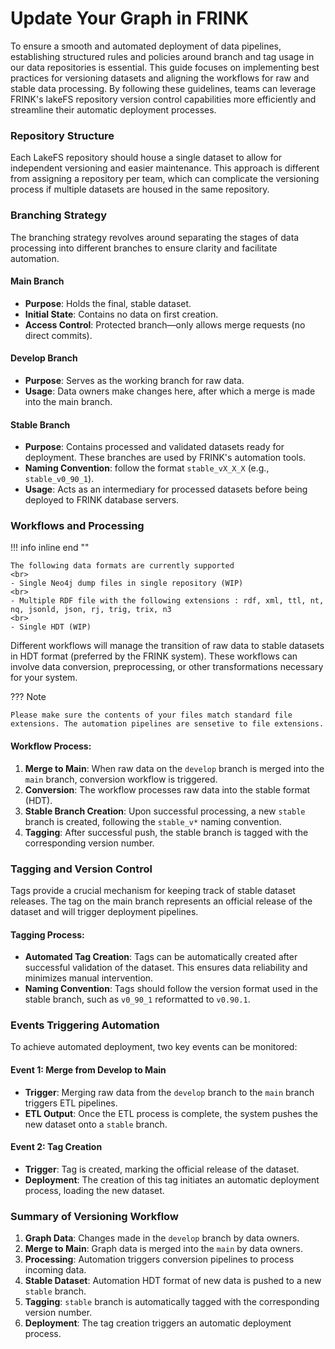 # Update Your Graph in FRINK


To ensure a smooth and automated deployment of data pipelines, establishing structured rules and policies around branch and tag usage in our data repositories is essential. This guide focuses on implementing best practices for versioning datasets and aligning the workflows for raw and stable data processing. By following these guidelines, teams can leverage FRINK's lakeFS repository version control capabilities more efficiently and streamline their automatic deployment processes.

### **Repository Structure**

Each LakeFS repository should house a single dataset to allow for independent versioning and easier maintenance. This approach is different from assigning a repository per team, which can complicate the versioning process if multiple datasets are housed in the same repository. 

  
### **Branching Strategy**

The branching strategy revolves around separating the stages of data processing into different branches to ensure clarity and facilitate automation.

#### Main Branch
- **Purpose**: Holds the final, stable dataset.
- **Initial State**: Contains no data on first creation.
- **Access Control**: Protected branch—only allows merge requests (no direct commits).
  
#### Develop Branch
- **Purpose**: Serves as the working branch for raw data.
- **Usage**: Data owners make changes here, after which a merge is made into the main branch.
  
#### Stable Branch
- **Purpose**: Contains processed and validated datasets ready for deployment. These branches are used by FRINK's automation tools.
- **Naming Convention**: follow the format `stable_vX_X_X` (e.g., `stable_v0_90_1`).
- **Usage**: Acts as an intermediary for processed datasets before being deployed to FRINK database servers.

### **Workflows and Processing**
!!! info inline end ""	

    The following data formats are currently supported
    <br>
    - Single Neo4j dump files in single repository (WIP)
    <br>
    - Multiple RDF file with the following extensions : rdf, xml, ttl, nt, nq, jsonld, json, rj, trig, trix, n3 
    <br>
    - Single HDT (WIP)


Different workflows will manage the transition of raw data to stable datasets in HDT format (preferred by the FRINK system). These workflows can involve data conversion, preprocessing, or other transformations necessary for your system.

    
??? Note
   
    Please make sure the contents of your files match standard file extensions. The automation pipelines are sensetive to file extensions.


#### Workflow Process:
1. **Merge to Main**: When raw data on the `develop` branch is merged into the `main` branch, conversion workflow is triggered. 
2. **Conversion**: The workflow processes raw data into the stable format (HDT).
3. **Stable Branch Creation**: Upon successful processing, a new `stable` branch is created, following the `stable_v*` naming convention.
4. **Tagging**: After successful push, the stable branch is tagged with the corresponding version number.

### **Tagging and Version Control**

Tags provide a crucial mechanism for keeping track of stable dataset releases. The tag on the main branch represents an official release of the dataset and will trigger deployment pipelines.

#### Tagging Process:
- **Automated Tag Creation**: Tags can be automatically created after successful validation of the dataset. This ensures data reliability and minimizes manual intervention.
- **Naming Convention**: Tags should follow the version format used in the stable branch, such as `v0_90_1` reformatted to `v0.90.1`.

### **Events Triggering Automation**

To achieve automated deployment, two key events can be monitored:

#### Event 1: Merge from Develop to Main
- **Trigger**: Merging raw data from the `develop` branch to the `main` branch triggers ETL pipelines.
- **ETL Output**: Once the ETL process is complete, the system pushes the new dataset onto a `stable` branch.

#### Event 2: Tag Creation
- **Trigger**: Tag is created, marking the official release of the dataset.
- **Deployment**: The creation of this tag initiates an automatic deployment process, loading the new dataset.


### **Summary of Versioning Workflow**
1. **Graph Data**: Changes made in the `develop` branch by data owners.
2. **Merge to Main**: Graph data is merged into the `main` by data owners.
3. **Processing**: Automation triggers conversion pipelines to process incoming data.
4. **Stable Dataset**: Automation HDT format of new data is pushed to a new `stable` branch.
6. **Tagging**: `stable` branch is automatically tagged with the corresponding version number.
7. **Deployment**: The tag creation triggers an automatic deployment process.

